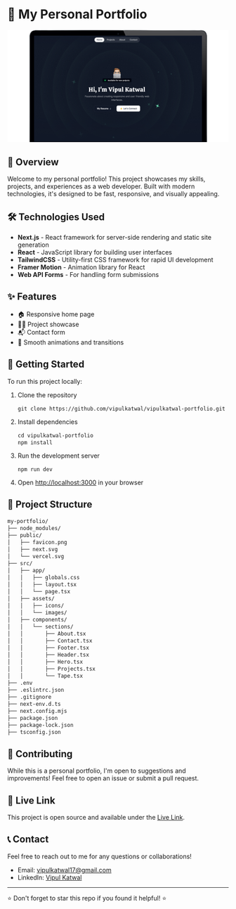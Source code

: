 # 🚀 My Personal Portfolio

![Portfolio](./public/my-portfolio.png)

## 🌟 Overview

Welcome to my personal portfolio! This project showcases my skills, projects, and experiences as a web developer. Built with modern technologies, it's designed to be fast, responsive, and visually appealing.

## 🛠️ Technologies Used

- **Next.js** - React framework for server-side rendering and static site generation
- **React** - JavaScript library for building user interfaces
- **TailwindCSS** - Utility-first CSS framework for rapid UI development
- **Framer Motion** - Animation library for React
- **Web API Forms** - For handling form submissions

## ✨ Features

- 🏠 Responsive home page
- 👨‍💻 Project showcase
- 📬 Contact form
- 🎨 Smooth animations and transitions

## 🚀 Getting Started

To run this project locally:

1. Clone the repository
   ```
   git clone https://github.com/vipulkatwal/vipulkatwal-portfolio.git
   ```

2. Install dependencies
   ```
   cd vipulkatwal-portfolio
   npm install
   ```

3. Run the development server
   ```
   npm run dev
   ```

4. Open [http://localhost:3000](http://localhost:3000) in your browser

## 📁 Project Structure

```
my-portfolio/
├── node_modules/
├── public/
│   ├── favicon.png
│   ├── next.svg
│   └── vercel.svg
├── src/
│   ├── app/
│   │   ├── globals.css
│   │   ├── layout.tsx
│   │   └── page.tsx
│   ├── assets/
│   │   ├── icons/
│   │   └── images/
│   ├── components/
│   │   └── sections/
│   │       ├── About.tsx
│   │       ├── Contact.tsx
│   │       ├── Footer.tsx
│   │       ├── Header.tsx
│   │       ├── Hero.tsx
│   │       ├── Projects.tsx
│   │       └── Tape.tsx
├── .env
├── .eslintrc.json
├── .gitignore
├── next-env.d.ts
├── next.config.mjs
├── package.json
├── package-lock.json
├── tsconfig.json
```

## 🤝 Contributing

While this is a personal portfolio, I'm open to suggestions and improvements! Feel free to open an issue or submit a pull request.

## 📄 Live Link

This project is open source and available under the [Live Link](https://vipulkatwal.vercel.app).

## 📞 Contact

Feel free to reach out to me for any questions or collaborations!

- Email: vipulkatwal17@gmail.com
- LinkedIn: [Vipul Katwal](https://www.linkedin.com/in/vipulkatwal)

---

⭐️ Don't forget to star this repo if you found it helpful! ⭐️
